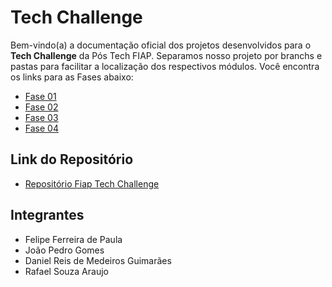 # Tech Challenge

Bem-vindo(a) a documentação oficial dos projetos desenvolvidos para o **Tech Challenge** da Pós Tech FIAP.
Separamos nosso projeto por branchs e pastas para facilitar a localização dos respectivos módulos.
Você encontra os links para as Fases abaixo:

- [Fase 01](fase-01)
- [Fase 02](fase-02)
- [Fase 03](fase-03)
- [Fase 04](fase-04)

## Link do Repositório

- [Repositório Fiap Tech Challenge](https://github.com/danguimaraes86/fiap-tech-challenge)

## Integrantes

- Felipe Ferreira de Paula
- João Pedro Gomes
- Daniel Reis de Medeiros Guimarães
- Rafael Souza Araujo
